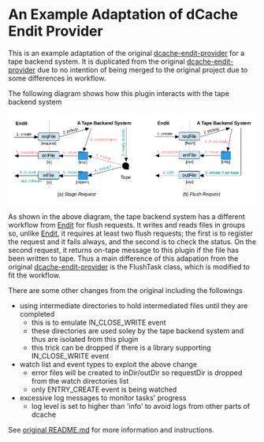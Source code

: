 An Example Adaptation of dCache Endit Provider
==============================================

This is an example adaptation of the original [dcache-endit-provider] for a tape backend system. It is duplicated from the original [dcache-endit-provider] due to no intention of being merged to the original project due to some differences in workflow.

The following diagram shows how this plugin interacts with the tape backend system

![endit-tapebackend-interactions.png](endit-tapebackend-interactions.png)


As shown in the above diagram, the tape backend system has a different workflow from [Endit] for flush requests.  It writes and reads files in groups so, unlike [Endit], it requires at least two flush requests; the first is to register the request and it fails always, and the second is to check the status.  On the second request, it returns on-tape message to this plugin if the file has been written to tape. Thus a main difference of this adapation from the original [dcache-endit-provider] is the FlushTask class, which is modified to fit the workflow.

There are some other changes from the original including the followings

* using intermediate directories to hold intermediated files until they are completed
  - this is to emulate IN_CLOSE_WRITE event
  - these directories are used soley by the tape backend system and thus are isolated from this plugin
  - this trick can be dropped if there is a library supporting IN_CLOSE_WRITE event
* watch list and event types to exploit the above change
  - error files will be created to inDir/outDir so requestDir is dropped from the watch directories list
  - only ENTRY_CREATE event is being watched
* excessive log messages to monitor tasks' progress
  - log level is set to higher than 'info' to avoid logs from other parts of dcache


See [original README.md](README-original.md) for more information and instructions.


[dcache-endit-provider]: https://github.com/neicnordic/dcache-endit-provider
[Endit]: https://github.com/maswan/endit
